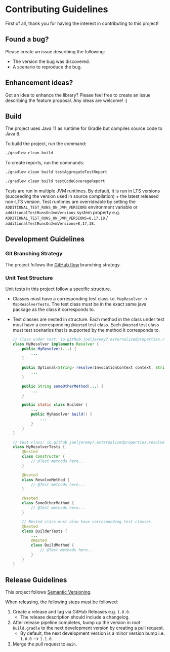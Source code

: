 # Contributing Guidelines

First of all, thank you for having the interest in contributing to this project!

## Found a bug?

Please create an issue describing the following:

- The version the bug was discovered.
- A scenario to reproduce the bug.

## Enhancement ideas?

Got an idea to enhance the library? Please feel free to create an issue describing the feature proposal. Any ideas are welcome! :)

## Build

The project uses Java 11 as runtime for Gradle but compiles source code to Java 8.

To build the project, run the command:

```sh
./gradlew clean build
```

To create reports, run the commands:

```sh
./gradlew clean build testAggregateTestReport
```

```sh
./gradlew clean build testCodeCoverageReport
```

Tests are run in multiple JVM runtimes. By default, it is run in LTS versions (succeeding the version used in source compilation) + the latest released non-LTS version. Test runtimes are overrideable by setting the `ADDITIONAL_TEST_RUNS_ON_JVM_VERSIONS` environment variable or `additionalTestRunsOnJvmVersions` system property e.g. `ADDITIONAL_TEST_RUNS_ON_JVM_VERSIONS=8,17,18` / `additionalTestRunsOnJvmVersions=8,17,18`.

## Development Guidelines

### Git Branching Strategy

The project follows the [GitHub flow](https://docs.github.com/en/get-started/quickstart/github-flow) branching strategy.

### Unit Test Structure

Unit tests in this project follow a specific structure.

- Classes must have a corresponding test class i.e. `MapResolver` -> `MapResolverTests`. The test class must be in the exact same java package as the class it corresponds to.
- Test classes are nested in structure. Each method in the class under test must have a corresponding `@Nested` test class. Each `@Nested` test class must test scenarios that is supported by the method it corresponds to.

    ```java
    // Class under test: io.github.joeljeremy7.externalizedproperties.resolver.my.MyResolver
    class MyResolver implements Resolver {
        public MyResolver(...) {
            ...
        }
        
        public Optional<String> resolve(InvocationContext context, String propertyName) {
            ...
        }

        public String someOtherMethod(...) {
            ...
        }

        public static class Builder {
            ...
            public MyResolver build() {
                ...
            }
        }
    }

    // Test class: io.github.joeljeremy7.externalizedproperties.resolver.my.MyResolverTests
    class MyResolverTests {
        @Nested
        class Constructor {
            // @Test methods here...
        }

        @Nested
        class ResolveMethod {
            // @Test methods here...
        }

        @Nested
        class SomeOtherMethod {
            // @Test methods here...
        }

        // Nested class must also have corresponding test classes
        @Nested
        class BuilderTests {
            ...
            @Nested
            class BuildMethod {
                // @Test methods here...
            }
        }
    }
    ```

## Release Guidelines

This project follows [Semantic Versioning](https://semver.org/).

When releasing, the following steps must be followed:

1. Create a release and tag via GitHub Releases e.g. `1.0.0`.
    - The release description should include a changelog.
2. After release pipeline completes, bump up the version in root `build.gradle` to the next development version by creating a pull request.
    - By default, the next development version is a minor version bump i.e. `1.0.0` --> `1.1.0`.
3. Merge the pull request to `main`.
